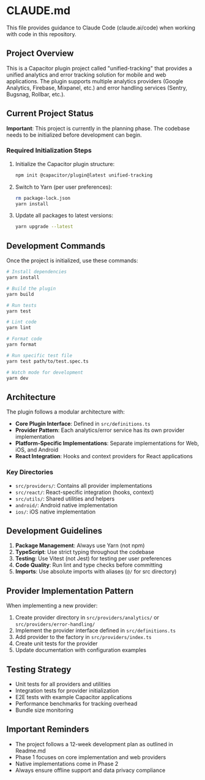 # CLAUDE.md

This file provides guidance to Claude Code (claude.ai/code) when working with code in this repository.

## Project Overview

This is a Capacitor plugin project called "unified-tracking" that provides a unified analytics and error tracking solution for mobile and web applications. The plugin supports multiple analytics providers (Google Analytics, Firebase, Mixpanel, etc.) and error handling services (Sentry, Bugsnag, Rollbar, etc.).

## Current Project Status

**Important**: This project is currently in the planning phase. The codebase needs to be initialized before development can begin.

### Required Initialization Steps

1. Initialize the Capacitor plugin structure:
   ```bash
   npm init @capacitor/plugin@latest unified-tracking
   ```

2. Switch to Yarn (per user preferences):
   ```bash
   rm package-lock.json
   yarn install
   ```

3. Update all packages to latest versions:
   ```bash
   yarn upgrade --latest
   ```

## Development Commands

Once the project is initialized, use these commands:

```bash
# Install dependencies
yarn install

# Build the plugin
yarn build

# Run tests
yarn test

# Lint code
yarn lint

# Format code
yarn format

# Run specific test file
yarn test path/to/test.spec.ts

# Watch mode for development
yarn dev
```

## Architecture

The plugin follows a modular architecture with:

- **Core Plugin Interface**: Defined in `src/definitions.ts`
- **Provider Pattern**: Each analytics/error service has its own provider implementation
- **Platform-Specific Implementations**: Separate implementations for Web, iOS, and Android
- **React Integration**: Hooks and context providers for React applications

### Key Directories

- `src/providers/`: Contains all provider implementations
- `src/react/`: React-specific integration (hooks, context)
- `src/utils/`: Shared utilities and helpers
- `android/`: Android native implementation
- `ios/`: iOS native implementation

## Development Guidelines

1. **Package Management**: Always use Yarn (not npm)
2. **TypeScript**: Use strict typing throughout the codebase
3. **Testing**: Use Vitest (not Jest) for testing per user preferences
4. **Code Quality**: Run lint and type checks before committing
5. **Imports**: Use absolute imports with aliases (`@/` for src directory)

## Provider Implementation Pattern

When implementing a new provider:

1. Create provider directory in `src/providers/analytics/` or `src/providers/error-handling/`
2. Implement the provider interface defined in `src/definitions.ts`
3. Add provider to the factory in `src/providers/index.ts`
4. Create unit tests for the provider
5. Update documentation with configuration examples

## Testing Strategy

- Unit tests for all providers and utilities
- Integration tests for provider initialization
- E2E tests with example Capacitor applications
- Performance benchmarks for tracking overhead
- Bundle size monitoring

## Important Reminders

- The project follows a 12-week development plan as outlined in Readme.md
- Phase 1 focuses on core implementation and web providers
- Native implementations come in Phase 2
- Always ensure offline support and data privacy compliance